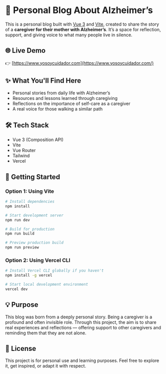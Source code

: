 # 🧠 Personal Blog About Alzheimer’s

This is a personal blog built with [Vue 3](https://vuejs.org/) and [Vite](https://vitejs.dev/), created to share the story of a **caregiver for their mother with Alzheimer’s**. It’s a space for reflection, support, and giving voice to what many people live in silence.

## 🌐 Live Demo

👉 [https://www.yosoycuidador.com](https://www.yosoycuidador.com/)


## ✨ What You'll Find Here

- Personal stories from daily life with Alzheimer’s
- Resources and lessons learned through caregiving
- Reflections on the importance of self-care as a caregiver
- A real voice for those walking a similar path

## 🛠️ Tech Stack

- Vue 3 (Composition API)
- Vite
- Vue Router
- Tailwind
- Vercel


## 🚀 Getting Started

### Option 1: Using Vite

```bash
# Install dependencies
npm install

# Start development server
npm run dev

# Build for production
npm run build

# Preview production build
npm run preview
```
### Option 2: Using Vercel CLI
```bash
# Install Vercel CLI globally if you haven't
npm install -g vercel

# Start local development environment
vercel dev
```

## 💡 Purpose
This blog was born from a deeply personal story. Being a caregiver is a profound and often invisible role. Through this project, the aim is to share real experiences and reflections — offering support to other caregivers and reminding them that they are not alone.

## 🤍 License
This project is for personal use and learning purposes. Feel free to explore it, get inspired, or adapt it with respect.
